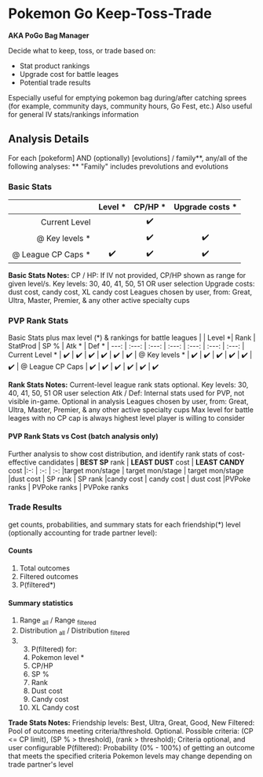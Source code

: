 # Pokemon Go Keep-Toss-Trade 
**AKA PoGo Bag Manager**

Decide what to keep, toss, or trade based on:
  - Stat product rankings
  - Upgrade cost for battle leages
  - Potential trade results
 
Especially useful for emptying pokemon bag during/after catching sprees (for example, community days, community hours, Go Fest, etc.)
Also useful for general IV stats/rankings information

## Analysis Details
For each [pokeform] AND (optionally) [evolutions] / family**, any/all of the following analyses:
** "Family" includes prevolutions and evolutions
### Basic Stats
|										| Level *	|  CP/HP *	| Upgrade costs *
|							---:	|	:---:		|		:---:		|	:---:
| Current Level			|					| 		✔️		|				
| @ Key levels *		|					| 		✔️		|		✔️	
| @ League CP Caps *|	 	✔️		| 		✔️		|		✔️	

**Basic Stats Notes:**
CP / HP: If IV not provided, CP/HP shown as range for given level/s.
Key levels: 30, 40, 41, 50, 51 OR user selection
Upgrade costs: dust cost, candy cost, XL candy cost
Leagues chosen by user, from: Great, Ultra, Master, Premier, & any other active specialty cups
### PVP Rank Stats
Basic Stats plus max level (*) & rankings for battle leagues
|										| Level *|	Rank	|  StatProd	|	 SP %		| Atk	*	| Def *
|							---:	|	:---:	|	:---:	|		:---:		|	:---:		|	:---:	|	:---:
| Current Level	*		|		✔️	|		✔️	| 	✔️		|		✔️		|		✔️	|	✔️
| @ Key levels *		|		✔️	|		✔️	| 	✔️		|		✔️		|		✔️	|	✔️
| @ League CP Caps	|		✔️	|		✔️	| 	✔️		|		✔️		|		✔️	|	✔️

**Rank Stats Notes:**
Current-level league rank stats optional.
Key levels: 30, 40, 41, 50, 51 OR user selection
Atk / Def: Internal stats used for PVP, not visible in-game. Optional in analysis
Leagues chosen by user, from: Great, Ultra, Master, Premier, & any other active specialty cups
Max level for battle leages with no CP cap is always highest level player is willing to consider

#### PVP Rank Stats vs Cost (batch analysis only)
Further analysis to show cost distribution, and identify rank stats of cost-effective candidates
| **BEST SP** rank | **LEAST DUST** cost | **LEAST CANDY** cost
|:-:	|	:-:	|	:-:	
|target mon/stage | target mon/stage | target mon/stage
|dust cost | SP rank | SP rank
|candy cost | candy cost | dust cost
|PVPoke ranks | PVPoke ranks | PVPoke ranks

### Trade Results
get counts, probabilities, and summary stats for each friendship(*) level (optionally accounting for trade partner level):
#### Counts
1) Total outcomes
2) Filtered outcomes
3) P(filtered*)

#### Summary statistics
1) Range <sub>all</sub>  /  Range <sub>filtered</sub>
2) Distribution <sub>all</sub>  /  Distribution <sub>filtered</sub>
3) 3) P(filtered)
for:
   1) Pokemon level *
   2) CP/HP
   3) SP %
   4) Rank
   5) Dust cost
   6) Candy cost
   7) XL Candy cost

**Trade Stats Notes:**
Friendship levels: Best, Ultra, Great, Good, New
Filtered: Pool of outcomes meeting criteria/threshold. Optional.
	Possible criteria: (CP <= CP limit), (SP % > threshold), (rank > threshold);
		Criteria optional, and user configurable
P(filtered): Probability (0% - 100%) of getting an outcome that meets the specified criteria
Pokemon levels may change depending on trade partner's level
